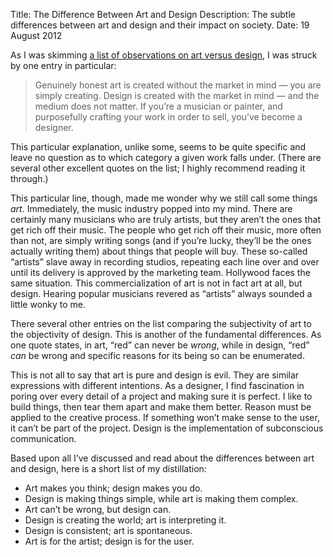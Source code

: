 Title: The Difference Between Art and Design
Description: The subtle differences between art and design and their impact on society.
Date: 19 August 2012

As I was skimming [a list of observations on art versus design][list], I was struck by one entry in particular:

> Genuinely honest art is created without the market in mind — you are simply creating. Design is created with the market in mind — and the medium does not matter. If you’re a musician or painter, and purposefully crafting your work in order to sell, you’ve become a designer.

This particular explanation, unlike some, seems to be quite specific and leave no question as to which category a given work falls under. (There are several other excellent quotes on the list; I highly recommend reading it through.)

This particular line, though, made me wonder why we still call some things _art_. Immediately, the music industry popped into my mind. There are certainly many musicians who are truly artists, but they aren’t the ones that get rich off their music. The people who get rich off their music, more often than not, are simply writing songs (and if you’re lucky, they’ll be the ones actually writing them) about things that people will buy. These so-called “artists” slave away in recording studios, repeating each line over and over until its delivery is approved by the marketing team. Hollywood faces the same situation. This commercialization of art is not in fact art at all, but design. Hearing popular musicians revered as “artists” always sounded a little wonky to me.

There several other entries on the list comparing the subjectivity of art to the objectivity of design. This is another of the fundamental differences. As one quote states, in art, “red” can never be _wrong_, while in design, “red” _can_ be wrong and specific reasons for its being so can be enumerated.

This is not all to say that art is pure and design is evil. They are similar expressions with different intentions. As a designer, I find fascination in poring over every detail of a project and making sure it is perfect. I like to build things, then tear them apart and make them better. Reason must be applied to the creative process. If something won’t make sense to the user, it can’t be part of the project. Design is the implementation of subconscious communication.

Based upon all I’ve discussed and read about the differences between art and design, here is a short list of my distillation:

* Art makes you think; design makes you do.
* Design is making things simple, while art is making them complex.
* Art can’t be wrong, but design can.
* Design is creating the world; art is interpreting it.
* Design is consistent; art is spontaneous.
* Art is for the artist; design is for the user.

[list]: http://reinholdweber.com/2012/04/11/random-observations-about-art-vs-design/